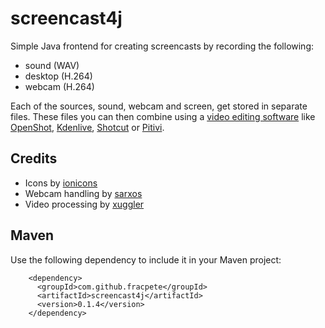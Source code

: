 # screencast4j

Simple Java frontend for creating screencasts by recording the following:

* sound (WAV)
* desktop (H.264)
* webcam (H.264)

Each of the sources, sound, webcam and screen, get stored in separate files.
These files you can then combine using a 
[video editing software](https://en.wikipedia.org/wiki/List_of_video_editing_software) 
like [OpenShot](http://openshot.org/), [Kdenlive](https://kdenlive.org/),
[Shotcut](http://www.shotcut.org/) or [Pitivi](http://pitivi.org/).

## Credits

* Icons by [ionicons](https://www.iconfinder.com/iconsets/ionicons)
* Webcam handling by [sarxos](https://github.com/sarxos/webcam-capture)
* Video processing by [xuggler](http://www.xuggle.com/xuggler/)

## Maven

Use the following dependency to include it in your Maven project:

```
    <dependency>
      <groupId>com.github.fracpete</groupId>
      <artifactId>screencast4j</artifactId>
      <version>0.1.4</version>
    </dependency>
```

